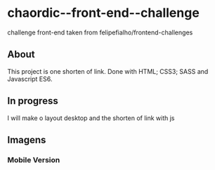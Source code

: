 # chaordic--front-end--challenge
challenge front-end taken from felipefialho/frontend-challenges

## About

This project is one shorten of link. Done with HTML; CSS3; SASS and Javascript ES6.


## In progress

I will make o layout desktop and the shorten of link with js

## Imagens

### Mobile Version

